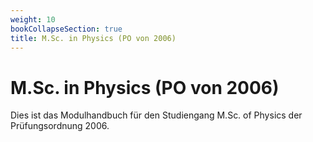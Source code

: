 ```yaml
---
weight: 10
bookCollapseSection: true
title: M.Sc. in Physics (PO von 2006)
---
```


# M.Sc. in Physics (PO von 2006)

Dies ist das Modulhandbuch für den Studiengang M.Sc. of Physics der Prüfungsordnung 2006.
